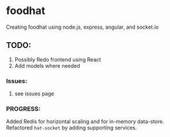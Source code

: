 # foodhat
Creating foodhat using node.js, express, angular, and socket.io


## TODO:
1. Possibly Redo frontend using React
2. Add models where needed

### Issues:
1. see issues page

### PROGRESS:
Added Redis for horizontal scaling and for in-memory data-store. Refactored `hat-socket` by adding supporting services.

